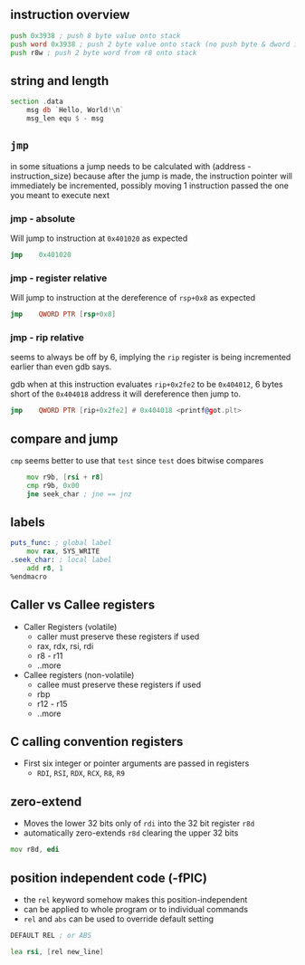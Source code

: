 ## instruction overview

```asm
push 0x3938 ; push 8 byte value onto stack
push word 0x3938 ; push 2 byte value onto stack (no push byte & dword is still 8 bytes)
push r8w ; push 2 byte word from r8 onto stack
```

## string and length

```asm
section .data
    msg db `Hello, World!\n`
    msg_len equ $ - msg
```

## `jmp`

in some situations a jump needs to be calculated with (address - instruction_size) because after the jump is made, the instruction pointer will immediately be incremented, possibly moving 1 instruction passed the one you meant to execute next

### jmp - absolute

Will jump to instruction at `0x401020` as expected

```asm
jmp    0x401020
```

### jmp - register relative

Will jump to instruction at the dereference of `rsp+0x8` as expected

```asm
jmp    QWORD PTR [rsp+0x8]
```

### jmp - rip relative

seems to always be off by 6, implying the `rip` register is being incremented earlier than even gdb says.

gdb when at this instruction evaluates `rip+0x2fe2` to be `0x404012`, 6 bytes short of the `0x404018` address it will dereference then jump to.

```asm
jmp    QWORD PTR [rip+0x2fe2] # 0x404018 <printf@got.plt>
```

## compare and jump

`cmp` seems better to use that `test` since `test` does bitwise compares

```asm
    mov r9b, [rsi + r8]
    cmp r9b, 0x00
    jne seek_char ; jne == jnz
```

## labels

```asm
puts_func: ; global label
    mov rax, SYS_WRITE
.seek_char: ; local label
    add r8, 1
%endmacro
```

## Caller vs Callee registers

- Caller Registers (volatile)
    - caller must preserve these registers if used
    - rax, rdx, rsi, rdi
    - r8 - r11
    - ..more
- Callee registers (non-volatile)
    - callee must preserve these registers if used
    - rbp
    - r12 - r15
    - ..more

## C calling convention registers

- First six integer or pointer arguments are passed in registers
    - `RDI`, `RSI`, `RDX`, `RCX`, `R8`, `R9`

## zero-extend

- Moves the lower 32 bits only of `rdi` into the 32 bit register `r8d`
- automatically zero-extends `r8d` clearing the upper 32 bits

```asm
mov r8d, edi
```

## position independent code (-fPIC)

- the `rel` keyword somehow makes this position-independent
- can be applied to whole program or to individual commands
- `rel` and `abs` can be used to override default setting

```asm
DEFAULT REL ; or ABS
```

```asm
lea rsi, [rel new_line]
```
